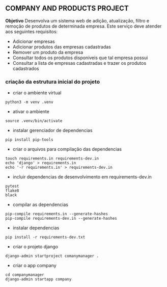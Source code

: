 ## COMPANY AND PRODUCTS PROJECT

**Objetivo**
Desenvolva um sistema web de adição, atualização, filtro e remoção de produtos de determinada empresa.
Este serviço deve atender aos seguintes requisitos:
- Adicionar empresas
- Adicionar produtos das empresas cadastradas
- Remover um produto da empresa
- Consultar todos os produtos disponíveis que tal empresa possui
- Consultar a lista de empresas cadastradas e trazer os produtos cadastrados

### **criação da estrutura inicial do projeto**

- criar o ambiente virtual

```
python3 -m venv .venv

```
- ativar o ambiente

```
source .venv/bin/activate
```
- instalar gerenciador de dependencias
```
pip install pip-tools
```
- criar o arquivos para compilação das dependencias
```
touch requirements.in requirements-dev.in
echo 'django' > requirements.in
echo '-r requirements.in' > requirements-dev.in
```
- incluir dependencias de desenvolvimento em requirements-dev.in
```
pytest
flake8
black
```
- compilar as dependencias
```
pip-compile requirements.in --generate-hashes
pip-compile requirements-dev.in --generate-hashes
```
- instalar dependencias
```
pip install -r requirements-dev.txt
```
- criar o projeto django
```
django-admin startproject comanymanager .
```
- criar o app company
```
cd companymanager
django-admin startapp company
```